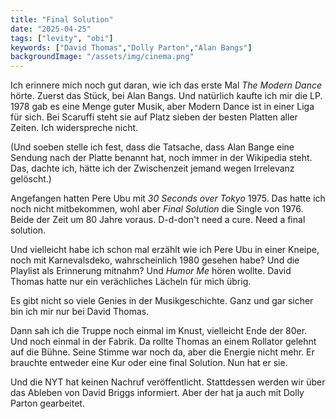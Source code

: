 ```yaml
---
title: "Final Solution"
date: "2025-04-25"
tags: ["levity", "obi"]
keywords: ["David Thomas","Dolly Parton","Alan Bangs"]
backgroundImage: "/assets/img/cinema.png"
---
```

Ich erinnere mich noch gut daran, wie ich das erste Mal *The Modern Dance* hörte. Zuerst das Stück, bei Alan Bangs. Und natürlich kaufte ich mir die LP. 1978 gab es eine Menge guter Musik, aber Modern Dance ist in einer Liga für sich. Bei Scaruffi steht sie auf Platz sieben der besten Platten aller Zeiten. Ich widerspreche nicht.

(Und soeben stelle ich fest, dass die Tatsache, dass Alan Bange eine Sendung nach der Platte benannt hat, noch immer in der Wikipedia steht. Das, dachte ich, hätte ich der Zwischenzeit jemand wegen Irrelevanz gelöscht.)

Angefangen hatten Pere Ubu mit *30 Seconds over Tokyo* 1975. Das hatte ich noch nicht mitbekommen, wohl aber *Final Solution* die Single von 1976. Beide der Zeit um 80 Jahre voraus. D-d-don't need a cure. Need a final solution.

Und vielleicht habe ich schon mal erzählt wie ich Pere Ubu in einer Kneipe, noch mit Karnevalsdeko, wahrscheinlich 1980 gesehen habe? Und die Playlist als Erinnerung mitnahm? Und *Humor Me* hören wollte. David Thomas hatte nur ein verächliches Lächeln für mich übrig.

Es gibt nicht so viele Genies in der Musikgeschichte. Ganz und gar sicher bin ich mir nur bei David Thomas.

Dann sah ich die Truppe noch einmal im Knust, vielleicht Ende der 80er. Und noch einmal in der Fabrik. Da rollte Thomas an einem Rollator gelehnt auf die Bühne. Seine Stimme war noch da, aber die Energie nicht mehr. Er brauchte entweder eine Kur oder eine final Solution. Nun hat er sie.

Und die NYT hat keinen Nachruf veröffentlicht. Stattdessen werden wir über das Ableben von David Briggs informiert. Aber der hat ja auch mit Dolly Parton gearbeitet.